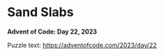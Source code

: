 # Sand Slabs

**Advent of Code: Day 22, 2023**

Puzzle text: <https://adventofcode.com/2023/day/22>
